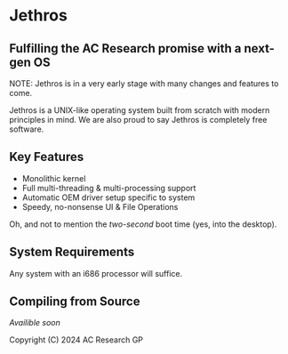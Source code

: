 Jethros
==========
Fulfilling the AC Research promise with a next-gen OS
--------------------------------------------------

NOTE: Jethros is in a very early stage with many changes and features to come.

Jethros is a UNIX-like operating system built from scratch with modern principles in mind. We are also proud to say Jethros is completely free software.

Key Features
-----------
- Monolithic kernel
- Full multi-threading & multi-processing support
- Automatic OEM driver setup specific to system
- Speedy, no-nonsense UI & File Operations

Oh, and not to mention the *two-second* boot time (yes, into the desktop).

System Requirements
-----------
Any system with an i686 processor will suffice.

Compiling from Source
-----------
*Availible soon*

Copyright (C) 2024 AC Research GP
